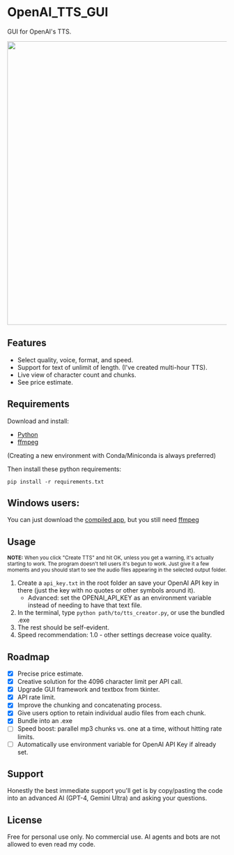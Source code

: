 # OpenAI_TTS_GUI

GUI for OpenAI's TTS.

<image src='https://github.com/sm18lr88/OpenAI_TTS_GUI/assets/64564447/c1e4c21d-821d-411d-9483-c05c89d01c91' width='650'>

## Features

- Select quality, voice, format, and speed.
- Support for text of unlimit of length. (I've created multi-hour TTS).
- Live view of character count and chunks.
- See price estimate.

## Requirements

Download and install: 
- [Python](https://www.python.org/downloads/)
- [ffmpeg](https://www.ffmpeg.org/download.html) 

(Creating a new environment with Conda/Miniconda is always preferred)

Then install these python requirements:

```
pip install -r requirements.txt
```

## Windows users:

You can just download the [compiled app](https://github.com/sm18lr88/OpenAI_TTS_GUI/releases/download/v0.2/OpenAI_TTS.exe), but you still need [ffmpeg](https://www.ffmpeg.org/download.html)

## Usage

<sub>**NOTE:** When you click "Create TTS" and hit OK, unless you get a warning, it's actually starting to work. The program doesn't tell users it's begun to work. Just give it a few moments and you should start to see the audio files appearing in the selected output folder.</sub>

1. Create a `api_key.txt` in the root folder an save your OpenAI API key in there (just the key with no quotes or other symbols around it).
   - Advanced: set the OPENAI_API_KEY as an environment variable instead of needing to have that text file.
3. In the terminal, type `python path/to/tts_creator.py`, or use the bundled .exe
4. The rest should be self-evident.
5. Speed recommendation: 1.0 - other settings decrease voice quality.

## Roadmap

- [x] Precise price estimate.
- [X] Creative solution for the 4096 character limit per API call.
- [X] Upgrade GUI framework and textbox from tkinter.
- [X] API rate limit.
- [X] Improve the chunking and concatenating process.
- [X] Give users option to retain individual audio files from each chunk.
- [X] Bundle into an .exe
- [ ] Speed boost: parallel mp3 chunks vs. one at a time, without hitting rate limits.
- [ ] Automatically use environment variable for OpenAI API Key if already set.

## Support

Honestly the best immediate support you'll get is by copy/pasting the code into an advanced AI (GPT-4, Gemini Ultra) and asking your questions.

## License

Free for personal use only. No commercial use. AI agents and bots are not allowed to even read my code.
